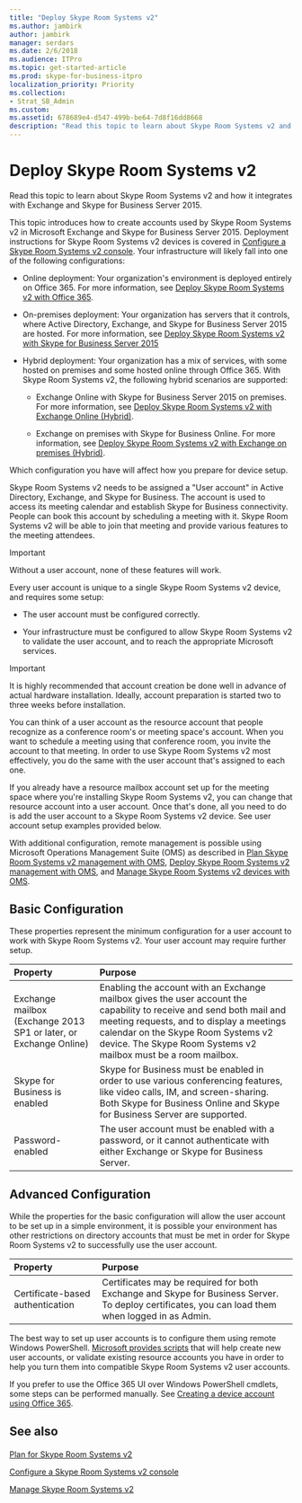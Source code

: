 ```yaml
---
title: "Deploy Skype Room Systems v2"
ms.author: jambirk
author: jambirk
manager: serdars
ms.date: 2/6/2018
ms.audience: ITPro
ms.topic: get-started-article
ms.prod: skype-for-business-itpro
localization_priority: Priority
ms.collection: 
- Strat_SB_Admin
ms.custom:
ms.assetid: 678689e4-d547-499b-be64-7d8f16dd8668
description: "Read this topic to learn about Skype Room Systems v2 and how it integrates with Exchange and Skype for Business Server 2015."
---
```


# Deploy Skype Room Systems v2
 
Read this topic to learn about Skype Room Systems v2 and how it integrates with Exchange and Skype for Business Server 2015.
  
This topic introduces how to create accounts used by Skype Room Systems v2 in Microsoft Exchange and Skype for Business Server 2015. Deployment instructions for Skype Room Systems v2 devices is covered in [Configure a Skype Room Systems v2 console](console.md). Your infrastructure will likely fall into one of the following configurations:
  
- Online deployment: Your organization's environment is deployed entirely on Office 365. For more information, see [Deploy Skype Room Systems v2 with Office 365](with-office-365.md).
    
- On-premises deployment: Your organization has servers that it controls, where Active Directory, Exchange, and Skype for Business Server 2015 are hosted. For more information, see [Deploy Skype Room Systems v2 with Skype for Business Server 2015](with-skype-for-business-server-2015.md)
    
- Hybrid deployment: Your organization has a mix of services, with some hosted on premises and some hosted online through Office 365. With Skype Room Systems v2, the following hybrid scenarios are supported: 
    
  - Exchange Online with Skype for Business Server 2015 on premises. For more information, see [Deploy Skype Room Systems v2 with Exchange Online (Hybrid)](with-exchange-online.md).
    
  - Exchange on premises with Skype for Business Online. For more information, see [Deploy Skype Room Systems v2 with Exchange on premises (Hybrid)](with-exchange-on-premises.md).
    
Which configuration you have will affect how you prepare for device setup.
  
Skype Room Systems v2 needs to be assigned a "User account" in Active Directory, Exchange, and Skype for Business. The account is used to access its meeting calendar and establish Skype for Business connectivity. People can book this account by scheduling a meeting with it. Skype Room Systems v2 will be able to join that meeting and provide various features to the meeting attendees.
  
> [!IMPORTANT]
> Without a user account, none of these features will work. 
  
Every user account is unique to a single Skype Room Systems v2 device, and requires some setup:
  
- The user account must be configured correctly.
    
- Your infrastructure must be configured to allow Skype Room Systems v2 to validate the user account, and to reach the appropriate Microsoft services.
    
> [!IMPORTANT]
> It is highly recommended that account creation be done well in advance of actual hardware installation. Ideally, account preparation is started two to three weeks before installation. 
  
You can think of a user account as the resource account that people recognize as a conference room's or meeting space's account. When you want to schedule a meeting using that conference room, you invite the account to that meeting. In order to use Skype Room Systems v2 most effectively, you do the same with the user account that's assigned to each one.
  
If you already have a resource mailbox account set up for the meeting space where you're installing Skype Room Systems v2, you can change that resource account into a user account. Once that's done, all you need to do is add the user account to a Skype Room Systems v2 device. See user account setup examples provided below.
  
With additional configuration, remote management is possible using Microsoft Operations Management Suite (OMS) as described in [Plan Skype Room Systems v2 management with OMS](../../plan-your-deployment/clients-and-devices/oms-management.md), [Deploy Skype Room Systems v2 management with OMS](with-oms.md), and [Manage Skype Room Systems v2 devices with OMS](../../manage/skype-room-systems-v2/oms.md). 
  
## Basic Configuration

These properties represent the minimum configuration for a user account to work with Skype Room Systems v2. Your user account may require further setup.
  
|**Property**|**Purpose**|
|:-----|:-----|
|Exchange mailbox (Exchange 2013 SP1 or later, or Exchange Online)  <br/> |Enabling the account with an Exchange mailbox gives the user account the capability to receive and send both mail and meeting requests, and to display a meetings calendar on the Skype Room Systems v2 device. The Skype Room Systems v2 mailbox must be a room mailbox.  <br/> |
|Skype for Business is enabled  <br/> |Skype for Business must be enabled in order to use various conferencing features, like video calls, IM, and screen-sharing. Both Skype for Business Online and Skype for Business Server are supported.  <br/> |
|Password-enabled  <br/> |The user account must be enabled with a password, or it cannot authenticate with either Exchange or Skype for Business Server.  <br/> |
   
## Advanced Configuration

While the properties for the basic configuration will allow the user account to be set up in a simple environment, it is possible your environment has other restrictions on directory accounts that must be met in order for Skype Room Systems v2 to successfully use the user account.
  
|**Property**|**Purpose**|
|:-----|:-----|
|Certificate-based authentication  <br/> |Certificates may be required for both Exchange and Skype for Business Server. To deploy certificates, you can load them when logged in as Admin.  <br/> |
   
The best way to set up user accounts is to configure them using remote Windows PowerShell. [Microsoft provides scripts](https://go.microsoft.com/fwlink/?linkid=870105) that will help create new user accounts, or validate existing resource accounts you have in order to help you turn them into compatible Skype Room Systems v2 user accounts.
  
If you prefer to use the Office 365 UI over Windows PowerShell cmdlets, some steps can be performed manually. See [Creating a device account using Office 365](https://technet.microsoft.com/en-us/itpro/surface-hub/create-a-device-account-using-office-365).
  
## See also

#### 

[Plan for Skype Room Systems v2](../../plan-your-deployment/clients-and-devices/skype-room-systems-v2-0.md)
  
[Configure a Skype Room Systems v2 console](console.md)
  
[Manage Skype Room Systems v2](../../manage/skype-room-systems-v2/skype-room-systems-v2.md)

